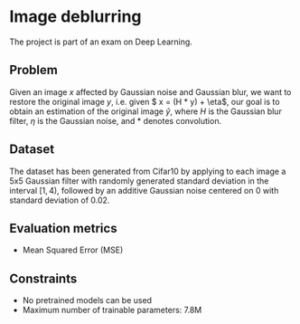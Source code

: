 # Image deblurring

The project is part of an exam on Deep Learning.

## Problem
Given an image $x$ affected by Gaussian noise and Gaussian blur, we want to restore the original image $y$, i.e. given
$ x = (H * y) + \eta$, our goal is to obtain an estimation of the original image $\hat y$, where $H$ is the Gaussian blur filter, $\eta$ is the Gaussian noise, and $*$ denotes convolution.

## Dataset
The dataset has been generated from Cifar10 by applying to each image a 5x5 Gaussian filter with randomly generated standard deviation in the interval $[1,4)$, followed by an additive Gaussian noise centered on 0 with standard deviation of $0.02$.

## Evaluation metrics
- Mean Squared Error (MSE)

## Constraints
- No pretrained models can be used
- Maximum number of trainable parameters: 7.8M